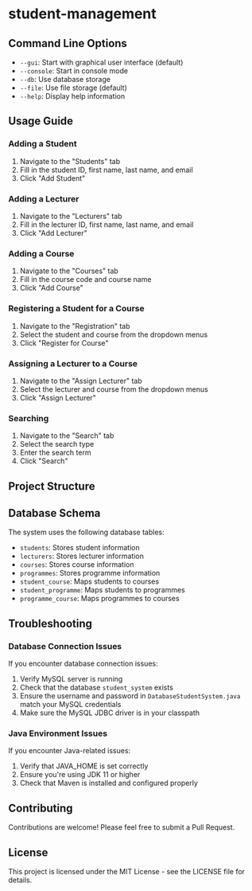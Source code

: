 # student-management

## Command Line Options

- `--gui`: Start with graphical user interface (default)
- `--console`: Start in console mode
- `--db`: Use database storage
- `--file`: Use file storage (default)
- `--help`: Display help information

## Usage Guide

### Adding a Student

1. Navigate to the "Students" tab
2. Fill in the student ID, first name, last name, and email
3. Click "Add Student"

### Adding a Lecturer

1. Navigate to the "Lecturers" tab
2. Fill in the lecturer ID, first name, last name, and email
3. Click "Add Lecturer"

### Adding a Course

1. Navigate to the "Courses" tab
2. Fill in the course code and course name
3. Click "Add Course"

### Registering a Student for a Course

1. Navigate to the "Registration" tab
2. Select the student and course from the dropdown menus
3. Click "Register for Course"

### Assigning a Lecturer to a Course

1. Navigate to the "Assign Lecturer" tab
2. Select the lecturer and course from the dropdown menus
3. Click "Assign Lecturer"

### Searching

1. Navigate to the "Search" tab
2. Select the search type
3. Enter the search term
4. Click "Search"

## Project Structure

## Database Schema

The system uses the following database tables:

- `students`: Stores student information
- `lecturers`: Stores lecturer information
- `courses`: Stores course information
- `programmes`: Stores programme information
- `student_course`: Maps students to courses
- `student_programme`: Maps students to programmes
- `programme_course`: Maps programmes to courses

## Troubleshooting

### Database Connection Issues

If you encounter database connection issues:

1. Verify MySQL server is running
2. Check that the database `student_system` exists
3. Ensure the username and password in `DatabaseStudentSystem.java` match your MySQL credentials
4. Make sure the MySQL JDBC driver is in your classpath

### Java Environment Issues

If you encounter Java-related issues:

1. Verify that JAVA_HOME is set correctly
2. Ensure you're using JDK 11 or higher
3. Check that Maven is installed and configured properly

## Contributing

Contributions are welcome! Please feel free to submit a Pull Request.

## License

This project is licensed under the MIT License - see the LICENSE file for details.
